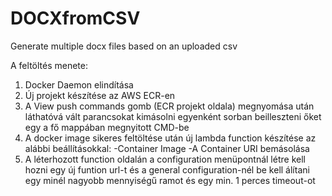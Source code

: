# DOCXfromCSV
Generate multiple docx files based on an uploaded csv


A feltöltés menete:
  1. Docker Daemon elindítása
  2. Új projekt készítése az AWS ECR-en
  3. A View push commands gomb (ECR projekt oldala) megnyomása után láthatóvá vált parancsokat kimásolni egyenként sorban beilleszteni őket egy a fő mappában megnyitott CMD-be
  4. A docker image sikeres feltöltése után új lambda function készítése az alábbi beállításokkal:
      -Container Image
      -A Container URI bemásolása
  5. A léterhozott function oldalán a configuration menüpontnál létre kell hozni egy új funtion url-t és a general configuration-nél be kell álítani egy minél nagyobb mennyiségű ramot és egy min. 1 perces timeout-ot
